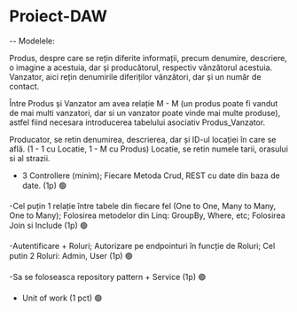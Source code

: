 # Proiect-DAW

-- Modelele:

  Produs, despre care se rețin diferite informații, precum denumire, descriere, o imagine a acestuia, dar și producătorul, respectiv vânzătorul acestuia.
  Vanzator, aici rețin denumirile diferiților vânzători, dar și un număr de contact.
  
  Între Produs și Vanzator am avea relație M - M (un produs poate fi vandut de mai multi vanzatori, dar si un vanzator poate vinde mai multe produse), astfel fiind necesara introducerea tabelului asociativ Produs_Vanzator.
  
  Producator, se retin denumirea, descrierea, dar și ID-ul locației în care se află. (1 - 1 cu Locatie, 1 - M cu Produs)
  Locatie, se retin numele tarii, orasului si al strazii.
  
  
 - 3 Controllere (minim); Fiecare Metoda Crud, REST cu date din baza de date. (1p) 🟢
 
 -Cel puțin 1 relație între tabele din fiecare fel (One to One, Many to Many, One to Many); Folosirea metodelor din Linq: GroupBy, Where, etc; Folosirea Join si Include (1p) 🟢
 
 -Autentificare + Roluri; Autorizare pe endpointuri în funcție de Roluri; Cel putin 2 Roluri: Admin, User (1p) 🟢
 
 -Sa se foloseasca repository pattern + Service (1p) 🟢
 
 - Unit of work (1 pct) 🟢
